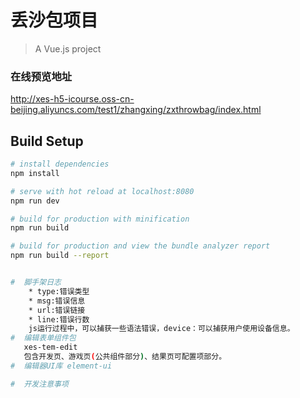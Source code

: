 # 丢沙包项目

> A Vue.js project
### 在线预览地址
http://xes-h5-icourse.oss-cn-beijing.aliyuncs.com/test1/zhangxing/zxthrowbag/index.html
## Build Setup

``` bash
# install dependencies
npm install

# serve with hot reload at localhost:8080
npm run dev

# build for production with minification
npm run build

# build for production and view the bundle analyzer report
npm run build --report


#  脚手架日志
    * type:错误类型
    * msg:错误信息
    * url:错误链接
    * line:错误行数
    js运行过程中，可以捕获一些语法错误，device：可以捕获用户使用设备信息。
#  编辑表单组件包
   xes-tem-edit
   包含开发页、游戏页(公共组件部分)、结果页可配置项部分。
#  编辑器UI库 element-ui

#  开发注意事项

   

